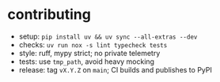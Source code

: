 
# contributing

* setup: `pip install uv && uv sync --all-extras --dev`
* checks: `uv run nox -s lint typecheck tests`
* style: ruff, mypy strict; no private telemetry
* tests: use `tmp_path`, avoid heavy mocking
* release: tag `vX.Y.Z` on `main`; CI builds and publishes to PyPI
